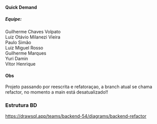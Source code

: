 <strong>Quick Demand</strong>

##### Equipe: 

Guilherme Chaves Volpato</br>
       Luiz Otávio Milanezi Vieira</br>
        Paulo Simão</br>
        Luiz Miguel Rosso</br>
        Guilherme Marques</br>
        Yuri Damin</br>
        Vitor Henrique


#### Obs

Projeto passando por reescrita e refatoraçao, a branch atual se chama refactor, no momento a main está desatualizado!!


### Estrutura BD

https://drawsql.app/teams/backend-54/diagrams/backend-refactor
